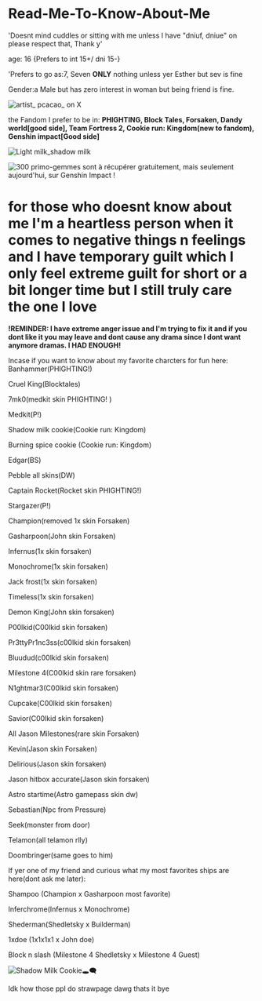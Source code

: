 # Read-Me-To-Know-About-Me
'Doesnt mind cuddles or sitting with me unless I have "dniuf, dniue" on please respect that, Thank y'

age: 16 {Prefers to int 15+/ dni 15-}

'Prefers to go as:7, Seven **ONLY** nothing unless yer Esther but sev is fine

Gender:a Male but has zero interest in woman but being friend is fine.

![artist_ pcacao_ on X](https://github.com/user-attachments/assets/4a7e4898-8225-446f-918d-38305c907222)

the Fandom I prefer to be in:
**PHIGHTING, Block Tales, Forsaken, Dandy world[good side], Team Fortress 2, Cookie run: Kingdom(new to fandom), Genshin impact[Good side]**

![Light milk_shadow milk](https://github.com/user-attachments/assets/e3bbbceb-c916-4579-9e9a-0c0b73aa810a)

![300 primo-gemmes sont à récupérer gratuitement, mais seulement aujourd'hui, sur Genshin Impact !](https://github.com/user-attachments/assets/f1bbc981-f1c1-4733-afbf-abbfc4b89c21)

# for those who doesnt know about me I'm a heartless person when it comes to negative things n feelings and I have temporary guilt which I only feel extreme guilt for short or a bit longer time but I still truly care the one I love
**!REMINDER: I have extreme anger issue and I'm trying to fix it and if you dont like it you may leave and dont cause any drama since I dont want anymore dramas. I HAD ENOUGH!**

Incase if you want to know about my favorite charcters for fun here:
Banhammer(PHIGHTING!) 

Cruel King(Blocktales) 

7mk0(medkit skin PHIGHTING! ) 

Medkit(P!) 

Shadow milk cookie(Cookie run: Kingdom) 

Burning spice cookie (Cookie run: Kingdom) 

Edgar(BS) 

Pebble all skins(DW) 

Captain Rocket(Rocket skin PHIGHTING!)

Stargazer(P!) 

Champion(removed 1x skin Forsaken) 

Gasharpoon(John skin Forsaken) 

Infernus(1x skin forsaken)

Monochrome(1x skin forsaken) 

Jack frost(1x skin forsaken) 

Timeless(1x skin forsaken)

Demon King(John skin forsaken) 

P00lkid(C00lkid skin forsaken) 

Pr3ttyPr1nc3ss(c00lkid skin forsaken) 

Bluudud(c00lkid skin forsaken) 

Milestone 4(C00lkid skin rare forsaken) 

N1ghtmar3(C00lkid skin forsaken) 

Cupcake(C00lkid skin forsaken) 

Savior(C00lkid skin forsaken) 

All Jason Milestones(rare skin Forsaken) 

Kevin(Jason skin Forsaken) 

Delirious(Jason skin forsaken) 

Jason hitbox accurate(Jason skin forsaken)

Astro startime(Astro gamepass skin dw) 

Sebastian(Npc from Pressure) 

Seek(monster from door)

Telamon(all telamon rlly) 

Doombringer(same goes to him) 

If yer one of my friend and curious what my most favorites ships are here(dont ask me later):

Shampoo (Champion x Gasharpoon most favorite) 

Inferchrome(Infernus x Monochrome) 

Shederman(Shedletsky x Builderman) 

1xdoe (1x1x1x1 x John doe) 

Block n slash (Milestone 4 Shedletsky x Milestone 4 Guest)

![Shadow Milk Cookie🕳🗨](https://github.com/user-attachments/assets/cd8d3040-1697-4252-be46-4303e98c6875)

Idk how those ppl do strawpage dawg
thats it bye
